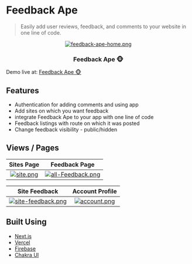 # Feedback Ape


> Easily add user reviews, feedback, and comments to your website in one line of code.

<div align="center">

[![feedback-ape-home.png](https://i.postimg.cc/MTmYFtMP/feedback-ape-home.png)](feedback-ape-integrated-with-iframe-on-page)

### Feedback Ape 🐵

</div>


Demo live at: [Feedback Ape 🐵](https://feedbackape.vercel.app)

## Features
* Authentication for adding comments and using app
* Add sites on which you want feedback
* integrate Feedback Ape to your app with one line of code
* Feedback listings with route on which it was posted
* Change feedback visibility - public/hidden

## Views / Pages

Sites Page             |  Feedback Page
:-------------------------:|:-------------------------:
[![site.png](https://i.postimg.cc/25D9ntB1/site.png)](Site-page)  |  [![all-Feedback.png](https://i.postimg.cc/wxsdgCHN/all-Feedback.png)](Feedback-page)

Site Feedback             |  Account Profile
:-------------------------:|:-------------------------:
 [![site-feedback.png](https://i.postimg.cc/sx4xjcNQ/site-feedback.png)](Site-feedback) |  [![account.png](https://i.postimg.cc/NjM3t2Qf/account.png)](Account-profile)
## Built Using

- [Next.js](https://nextjs.org/)
- [Vercel](https://vercel.com)
- [Firebase](https://firebase.com)
- [Chakra UI](https://chakra-ui.com/)
